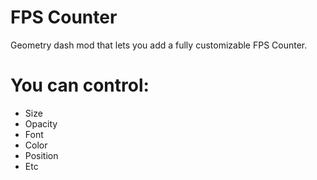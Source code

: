 # FPS Counter

Geometry dash mod that lets you add a fully <cl>customizable FPS Counter</c>.

# You can control:

* Size
* Opacity
* Font
* Color
* Position
* Etc
